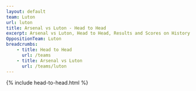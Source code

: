```yaml
---
layout: default
team: Luton
url: luton
title: Arsenal vs Luton - Head to Head
excerpt: Arsenal vs Luton, Head to Head, Results and Scores on History of Arsenal Football Club
OppositionTeam: Luton
breadcrumbs:
    - title: Head to Head
      url: /teams
    - title: Arsenal vs Luton
      url: /teams/luton
---
```


{% include head-to-head.html %}